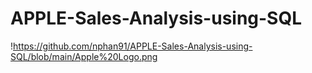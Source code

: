 # APPLE-Sales-Analysis-using-SQL
!https://github.com/nphan91/APPLE-Sales-Analysis-using-SQL/blob/main/Apple%20Logo.png
